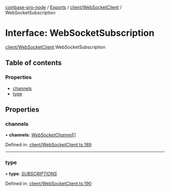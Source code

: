 [coinbase-pro-node](../README.md) / [Exports](../modules.md) / [client/WebSocketClient](../modules/client_websocketclient.md) / WebSocketSubscription

# Interface: WebSocketSubscription

[client/WebSocketClient](../modules/client_websocketclient.md).WebSocketSubscription

## Table of contents

### Properties

- [channels](client_websocketclient.websocketsubscription.md#channels)
- [type](client_websocketclient.websocketsubscription.md#type)

## Properties

### channels

• **channels**: [_WebSocketChannel_](client_websocketclient.websocketchannel.md)[]

Defined in: [client/WebSocketClient.ts:189](https://github.com/bennycode/coinbase-pro-node/blob/845b71d/src/client/WebSocketClient.ts#L189)

---

### type

• **type**: [_SUBSCRIPTIONS_](../enums/client_websocketclient.websocketresponsetype.md#subscriptions)

Defined in: [client/WebSocketClient.ts:190](https://github.com/bennycode/coinbase-pro-node/blob/845b71d/src/client/WebSocketClient.ts#L190)
